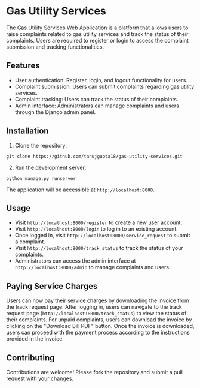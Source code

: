 # Gas Utility Services

The Gas Utility Services Web Application is a platform that allows users to raise complaints related to gas utility services and track the status of their complaints. Users are required to register or login to access the complaint submission and tracking functionalities.

## Features

- User authentication: Register, login, and logout functionality for users.
- Complaint submission: Users can submit complaints regarding gas utility services.
- Complaint tracking: Users can track the status of their complaints.
- Admin interface: Administrators can manage complaints and users through the Django admin panel.

## Installation

1. Clone the repository:

```
git clone https://github.com/tanujgupta18/gas-utility-services.git
```

2. Run the development server:

```
python manage.py runserver
```

The application will be accessible at `http://localhost:8000`.

## Usage

- Visit `http://localhost:8000/register` to create a new user account.
- Visit `http://localhost:8000/login` to log in to an existing account.
- Once logged in, visit `http://localhost:8000/service_request` to submit a complaint.
- Visit `http://localhost:8000/track_status` to track the status of your complaints.
- Administrators can access the admin interface at `http://localhost:8000/admin` to manage complaints and users.

## Paying Service Charges

Users can now pay their service charges by downloading the invoice from the track request page. After logging in, users can navigate to the track request page (`http://localhost:8000/track_status`) to view the status of their complaints. For unpaid complaints, users can download the invoice by clicking on the "Download Bill PDF" button. Once the invoice is downloaded, users can proceed with the payment process according to the instructions provided in the invoice.

## Contributing

Contributions are welcome! Please fork the repository and submit a pull request with your changes.